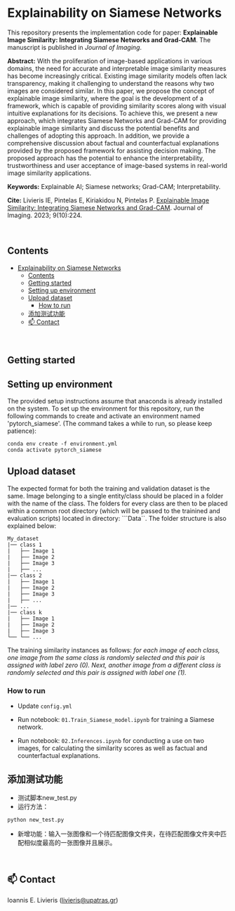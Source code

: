 # Explainability on Siamese Networks

This repository presents the implementation code for paper: **Explainable Image Similarity: Integrating Siamese Networks and
Grad-CAM**. The manuscript is published in *Journal of Imaging*.

**Abstract:** With the proliferation of image-based applications in various domains, the need for accurate and interpretable image similarity measures has become increasingly critical. Existing image similarity models often lack transparency, making it challenging to understand the reasons why two 
images are considered similar. In this paper, we propose the concept of explainable image similarity, where the goal is the development of a framework, which is capable of providing similarity scores along with visual intuitive explanations for its decisions. To achieve this, we present a new approach, which integrates Siamese Networks and Grad-CAM for providing explainable image similarity and discuss the potential benefits and challenges of adopting this approach. In addition, we provide a 
comprehensive discussion about factual and counterfactual explanations provided by the proposed framework for assisting decision making. The proposed approach has the potential to enhance the interpretability, trustworthiness and user acceptance of image-based systems in real-world image similarity applications.

**Keywords:** Explainable AI; Siamese networks; Grad-CAM; Interpretability.

**Cite:** Livieris IE, Pintelas E, Kiriakidou N, Pintelas P. [Explainable Image Similarity: Integrating Siamese Networks and Grad-CAM](https://doi.org/10.3390/jimaging9100224). Journal of Imaging. 2023; 9(10):224. 

<br/>

## Contents

<!--ts-->
- [Explainability on Siamese Networks](#explainability-on-siamese-networks)
  - [Contents](#contents)
  - [Getting started](#getting-started)
  - [Setting up environment](#setting-up-environment)
  - [Upload dataset](#upload-dataset)
    - [How to run](#how-to-run)
  - [添加测试功能](#添加测试功能)
  - [:mailbox: Contact](#mailbox-contact)
<!--te-->

<br/>

## Getting started

## Setting up environment

The provided setup instructions assume that anaconda is already installed on the system. To set up the environment for this repository, run the following commands to create and activate an environment named 'pytorch_siamese'. (The command takes a while to run, so please keep patience):

```
conda env create -f environment.yml
conda activate pytorch_siamese
```

## Upload dataset

The expected format for both the training and validation dataset is the same. Image belonging to a single entity/class should be placed in a folder with the name of the class. The folders for every class are then to be placed within a common root directory (which will be passed to the trainined and evaluation scripts) located in directory: ```Data``. The folder structure is also explained below:


```
My_dataset
|── class 1
|   ├── Image 1
|   ├── Image 2
|   ├── Image 3
|   ├── ...
|── class 2
|   ├── Image 1
|   ├── Image 2
|   ├── Image 3
|   ├── ...
|── ...
|── class k
|   ├── Image 1
|   ├── Image 2
|   ├── Image 3
└── └── ...
```

The training similarity instances as follows: *for each image of each class, one image from the same class is randomly selected and this pair is assigned with label zero (0). Next, another image from a different class is randomly
selected and this pair is assigned with label one (1).*

### How to run

- Update `config.yml` 

- Run notebook: `01.Train_Siamese_model.ipynb` for training a Siamese network. 

- Run notebook: `02.Inferences.ipynb` for conducting a use on two images, for calculating the similarity scores as well as factual and counterfactual explanations.

## 添加测试功能
- 测试脚本new_test.py
- 运行方法：
```
python new_test.py 
```
- 新增功能：输入一张图像和一个待匹配图像文件夹，在待匹配图像文件夹中匹配相似度最高的一张图像并且展示。

<br/>

## :mailbox: Contact

Ioannis E. Livieris (livieris@upatras.gr)

